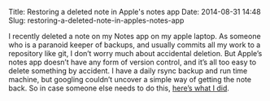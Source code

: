 Title: Restoring a deleted note in Apple's notes app
Date: 2014-08-31 14:48
Slug: restoring-a-deleted-note-in-apples-notes-app

I recently deleted a note on my Notes app on my apple laptop. As someone
who is a paranoid keeper of backups, and usually commits all my work to
a repository like git, I don’t worry much about accidental deletion. But
Apple’s notes app doesn’t have any form of version control, and it’s all
too easy to delete something by accident. I have a daily rsync backup
and run time machine, but googling couldn’t uncover a simple way of
getting the note back. So in case someone else needs to do this, [here’s
what I did](http://martinfowler.com/articles/apple-notes-restore.html).

</p>

